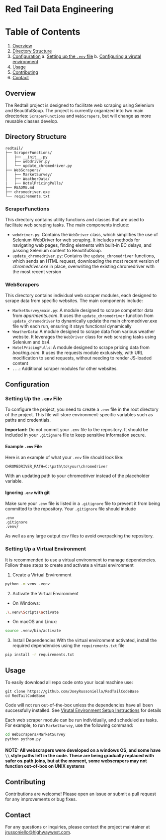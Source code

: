 # Red Tail Data Engineering
# Table of Contents
1. [Overview](#overview)
2. [Directory Structure](#directory-structure)
3. [Configuration](#configuration)
    a. [Setting up the `.env` file](#setting-up-the-env-file)
    b. [Configuring a virutal environment](#setting-up-a-virtual-environment)
4. [Usage](#usage)
5. [Contributing](#contributing)
6. [Contact](#contact)

## Overview
The Redtail project is designed to facilitate web scraping using Selenium and BeautifulSoup. The project is currently organized into two main directories: `ScraperFunctions` and `WebScrapers`, but will change as more reusable classes develop.

## Directory Structure

```
redtail/
├── ScraperFunctions/
│   ├── __init__.py
│   ├── webdriver.py
│   └── update_chromedriver.py
├── WebScrapers/
│   ├── MarketSurvey/
│   ├── WeatherData/
|   ├── HotelPricingPulls/
├── README.md
├── chromedriver.exe
└── requirements.txt
```

### ScraperFunctions
This directory contains utility functions and classes that are used to facilitate web scraping tasks. The main components include:

- `webdriver.py`: Contains the `WebDriver` class, which simplifies the use of Selenium WebDriver for web scraping. It includes methods for navigating web pages, finding elements with built-in EC delays, and passing Selenium content to BeautifulSoup.
- `update_chromedriver.py`: Contains the `update_chromedriver` functions, which sends an HTML request, downloading the most recent version of *chromedriver.exe* in place, overwriting the existing chromedriver with the most recent version

### WebScrapers
This directory contains individual web scraper modules, each designed to scrape data from specific websites. The main components include:

- `MarketSurvey/main.py`: A module designed to scrape competitor data from *apartments.com*. It uses the `update_chromedriver` function from `update_chromedriver` to dynamically update the main chromedriver.exe file with each run, ensuring it stays functional dynamically
- `WeatherData`: A module designed to scrape data from various weather website. It leverages the `WebDriver` class for web scraping tasks using Selenium and bs4.
- `HotelPricingPulls`: A module designed to scrape pricing data from *booking.com*. It uses the requests module exclusively, with URL modification to send requests, without needing to render JS-loaded content
- `...`: Additional scraper modules for other websites.

## Configuration

### Setting Up the `.env` File

To configure the project, you need to create a `.env` file in the root directory of the project. This file will store environment-specific variables such as paths and credentials. 

**Important:** Do not commit your `.env` file to the repository. It should be included in your `.gitignore` file to keep sensitive information secure.

#### Example `.env` File

Here is an example of what your `.env` file should look like:

```properties
CHROMEDRIVER_PATH=C:\path\to\your\chromedriver
```
With an updating path to your chromedriver instead of the placeholder variable.
#### Ignoring `.env` with git
Make sure your `.env` file is listed in a `.gitignore` file to prevent it from being committed to the repository. Your `.gitignore` file should include
```properties
.env
.gitignore
.venv/
```
As well as any large output csv files to avoid overpacking the repository.

### Setting Up a Virtual Environment
It is recommended to use a virtual environment to manage dependencies. Follow these steps to create and activate a virtual environment

1. Create a Virtual Environment
```bash 
python -m venv .venv
```
2. Activate the Virtual Environment
- On Windows:
```bash
.\.venv\Scripts\activate
```
- On macOS and Linux:
```bash
source .venv/bin/activate
```
3. Install Dependencies
With the virtual environment activated, install the required dependencies using the `requirements.txt` file
```bash
pip install -r requirements.txt
```

## Usage
To easily download all repo code onto your local machine use:
```git
git clone https://github.com/JoeyRussoniello/RedTailCodeBase
cd RedTailCodeBase
```
Code will not run out-of-the-box unless the dependencies have all been successfully installed. See [Virutal Environment Setup Instructions](#setting-up-a-virtual-environment) for details

Each web scraper module can be run individually, and scheduled as tasks. For example, to run `MarketSurvey`, use the following command:

```sh
cd WebScrapers/MarketSurvey
python python.py
```

#### **NOTE: All webscrapers were developed on a windows OS, and some have `\\` style paths left in the code. These are being gradually replaced with safer os.path.joins, but at the moment, some webscrapers may not function out-of-box on UNIX systems**

## Contributing
Contributions are welcome! Please open an issue or submit a pull request for any improvements or bug fixes.

## Contact
For any questions or inquiries, please contact the project maintainer at [jrussoniello@highwaywest.com](mailto:jrussoniello@highwaywest.com).
